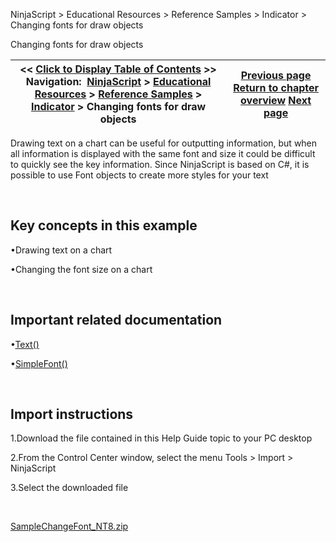 ﻿


NinjaScript \> Educational Resources \> Reference Samples \> Indicator \> Changing fonts for draw objects






















Changing fonts for draw objects







| \<\< [Click to Display Table of Contents](changing_fonts_for_draw_object.md) \>\> **Navigation:**     [NinjaScript](ninjascript-1.md) \> [Educational Resources](educational_resources-1.md) \> [Reference Samples](reference_samples-1.md) \> [Indicator](indicator2-1.md) \> Changing fonts for draw objects | [Previous page](calculating_the_highest_high_o-1.md) [Return to chapter overview](indicator2-1.md) [Next page](coloring_a_region-1.md) |
| --- | --- |











Drawing text on a chart can be useful for outputting information, but when all information is displayed with the same font and size it could be difficult to quickly see the key information. Since NinjaScript is based on C\#, it is possible to use Font objects to create more styles for your text


 


## Key concepts in this example


•Drawing text on a chart

•Changing the font size on a chart

 


## Important related documentation


•[Text()](text-1.md)

•[SimpleFont()](simplefont_class-1.md)

 


## Import instructions


1\.Download the file contained in this Help Guide topic to your PC desktop

2\.From the Control Center window, select the menu Tools \> Import \> NinjaScript

3\.Select the downloaded file

 


[SampleChangeFont\_NT8\.zip](samples/SampleChangeFont_NT8.zip)








